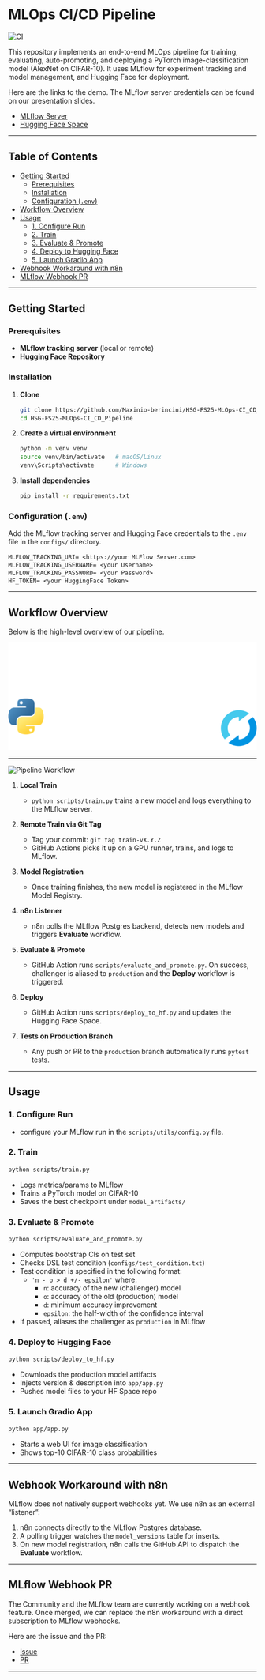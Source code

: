 # MLOps CI/CD Pipeline  
[![CI](https://github.com/Maxinio-berincini/HSG-FS25-MLOps-CI_CD_Pipeline/actions/workflows/test.yml/badge.svg)]()  

This repository implements an end-to-end MLOps pipeline for training, evaluating, auto-promoting, and deploying a PyTorch image-classification model (AlexNet on CIFAR-10). 
It uses MLflow for experiment tracking and model management, and Hugging Face for deployment.

Here are the links to the demo. 
The MLflow server credentials can be found on our presentation slides.

- [MLflow Server](https://mlflow.berinet.ch)
- [Hugging Face Space](https://huggingface.co/spaces/Maxinio-Berincini/HSG-FS25-MLOps-CI_CD_Pipeline)

---

## Table of Contents
- [Getting Started](#getting-started)  
  - [Prerequisites](#prerequisites)  
  - [Installation](#installation)  
  - [Configuration (`.env`)](#configuration-env)  
- [Workflow Overview](#workflow-overview)  
- [Usage](#usage)  
  - [1. Configure Run](#1-configure-run)  
  - [2. Train](#2-train)  
  - [3. Evaluate & Promote](#3-evaluate--promote)  
  - [4. Deploy to Hugging Face](#4-deploy-to-hugging-face)  
  - [5. Launch Gradio App](#5-launch-gradio-app)
- [Webhook Workaround with n8n](#webhook-workaround-with-n8n)  
- [MLflow Webhook PR](#mlflow-webhook-pr) 

---

## Getting Started

### Prerequisites

- **MLflow tracking server** (local or remote)  
- **Hugging Face Repository**

### Installation

1. **Clone**  
   ```bash
   git clone https://github.com/Maxinio-berincini/HSG-FS25-MLOps-CI_CD_Pipeline.git
   cd HSG-FS25-MLOps-CI_CD_Pipeline

2. **Create a virtual environment**

   ```bash
   python -m venv venv
   source venv/bin/activate   # macOS/Linux
   venv\Scripts\activate      # Windows
   ```

3. **Install dependencies**

   ```bash
   pip install -r requirements.txt
   ```

### Configuration (`.env`)

Add the MLflow tracking server and Hugging Face credentials to the `.env` file in the `configs/` directory.

```env
MLFLOW_TRACKING_URI= <https://your MLFlow Server.com>
MLFLOW_TRACKING_USERNAME= <your Username>
MLFLOW_TRACKING_PASSWORD= <your Password>
HF_TOKEN= <your HuggingFace Token>
```

---

## Workflow Overview

Below is the high-level overview of our pipeline.


![Pipeline Workflow](docs/pipeline_workflow1.png)

---

![Pipeline Workflow](docs/pipeline_workflow2.png)



1. **Local Train**

   * `python scripts/train.py` trains a new model and logs everything to the MLflow server.

2. **Remote Train via Git Tag**

   * Tag your commit: `git tag train-vX.Y.Z`
   * GitHub Actions picks it up on a GPU runner, trains, and logs to MLflow.

3. **Model Registration**

   * Once training finishes, the new model is registered in the MLflow Model Registry.

4. **n8n Listener**

   * n8n polls the MLflow Postgres backend, detects new models and triggers **Evaluate** workflow.

5. **Evaluate & Promote**

   * GitHub Action runs `scripts/evaluate_and_promote.py`. On success, challenger is aliased to `production` and the **Deploy** workflow is triggered.

6. **Deploy**

   * GitHub Action runs `scripts/deploy_to_hf.py` and updates the Hugging Face Space.

7. **Tests on Production Branch**

   * Any push or PR to the `production` branch automatically runs `pytest` tests.

---

## Usage

### 1. Configure Run
* configure your MLflow run in the `scripts/utils/config.py` file.

### 2. Train

```bash
python scripts/train.py
```

* Logs metrics/params to MLflow
* Trains a PyTorch model on CIFAR-10
* Saves the best checkpoint under `model_artifacts/`

### 3. Evaluate & Promote

```bash
python scripts/evaluate_and_promote.py
```

* Computes bootstrap CIs on test set
* Checks DSL test condition (`configs/test_condition.txt`)
* Test condition is specified in the following format:  
  - `'n - o > d +/- epsilon'` where:  
    - `n`: accuracy of the new (challenger) model  
    - `o`: accuracy of the old (production) model  
    - `d`: minimum accuracy improvement  
    - `epsilon`: the half-width of the confidence interval
* If passed, aliases the challenger as `production` in MLflow

### 4. Deploy to Hugging Face

```bash
python scripts/deploy_to_hf.py
```

* Downloads the production model artifacts
* Injects version & description into `app/app.py`
* Pushes model files to your HF Space repo

### 5. Launch Gradio App

```bash
python app/app.py
```

* Starts a web UI for image classification
* Shows top-10 CIFAR-10 class probabilities

---

## Webhook Workaround with n8n

MLflow does not natively support webhooks yet. 
We use n8n as an external “listener”:

1. n8n connects directly to the MLflow Postgres database.
2. A polling trigger watches the `model_versions` table for inserts.
3. On new model registration, n8n calls the GitHub API to dispatch the **Evaluate** workflow.

---

## MLflow Webhook PR

The Community and the MLflow team are currently working on a webhook feature.
Once merged, we can replace the n8n workaround with a direct subscription to MLflow webhooks.

Here are the issue and the PR:
- [Issue](https://github.com/mlflow/mlflow/issues/14677)
- [PR](https://github.com/mlflow/mlflow/pull/15202)


---
